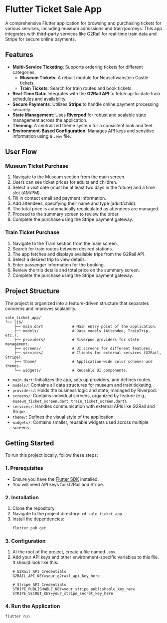 # Flutter Ticket Sale App

A comprehensive Flutter application for browsing and purchasing tickets for various services, including museum admissions and train journeys. This app integrates with third-party services like G2Rail for real-time train data and Stripe for secure online payments.

## Features

- **Multi-Service Ticketing**: Supports ordering tickets for different categories.
  - **Museum Tickets**: A rebuilt module for Neuschwanstein Castle tickets.
  - **Train Tickets**: Search for train routes and book tickets.
- **Real-Time Data**: Integrates with the **G2Rail API** to fetch up-to-date train schedules and availability.
- **Secure Payments**: Utilizes **Stripe** to handle online payment processing securely.
- **State Management**: Uses **Riverpod** for robust and scalable state management across the application.
- **Theming**: A centralized theme system for a consistent look and feel.
- **Environment-Based Configuration**: Manages API keys and sensitive information using a `.env` file.

## User Flow

### Museum Ticket Purchase
1.  Navigate to the Museum section from the main screen.
2.  Users can see ticket prices for adults and children.
3.  Select a visit date (must be at least two days in the future) and a time slot (AM/PM).
4.  Fill in contact email and payment information.
5.  Add attendees, specifying their name and type (adult/child).
6.  The total price is automatically recalculated as attendees are managed.
7.  Proceed to the summary screen to review the order.
8.  Complete the purchase using the Stripe payment gateway.

### Train Ticket Purchase
1.  Navigate to the Train section from the main screen.
2.  Search for train routes between desired stations.
3.  The app fetches and displays available trips from the G2Rail API.
4.  Select a desired trip to view details.
5.  Enter passenger information for the booking.
6.  Review the trip details and total price on the summary screen.
7.  Complete the purchase using the Stripe payment gateway.

## Project Structure

The project is organized into a feature-driven structure that separates concerns and improves scalability.

```
sale_ticket_app/
└── lib/
    ├── main.dart             # Main entry point of the application.
    ├── models/               # Data models (Attendee, TrainTrip, etc.).
    ├── providers/            # Riverpod providers for state management.
    ├── screens/              # UI screens for different features.
    ├── services/             # Clients for external services (G2Rail, Stripe).
    ├── theme/                # Application-wide color schemes and themes.
    └── widgets/              # Reusable UI components.
```

-   `main.dart`: Initializes the app, sets up providers, and defines routes.
-   `models/`: Contains all data structures for museum and train ticketing.
-   `providers/`: Holds the business logic and state, managed by Riverpod.
-   `screens/`: Contains individual screens, organized by feature (e.g., `museum_ticket_screen.dart`, `train_ticket_screen.dart`).
-   `services/`: Handles communication with external APIs like G2Rail and Stripe.
-   `theme/`: Defines the visual style of the application.
-   `widgets/`: Contains smaller, reusable widgets used across multiple screens.

## Getting Started

To run this project locally, follow these steps:

### 1. Prerequisites
- Ensure you have the [Flutter SDK](https://flutter.dev/docs/get-started/install) installed.
- You will need API keys for G2Rail and Stripe.

### 2. Installation
1.  Clone the repository.
2.  Navigate to the project directory: `cd sale_ticket_app`
3.  Install the dependencies:
    ```sh
    flutter pub get
    ```

### 3. Configuration
1.  At the root of the project, create a file named `.env`.
2.  Add your API keys and other environment-specific variables to this file. It should look like this:
    ```
    # G2Rail API Credentials
    G2RAIL_API_KEY=your_g2rail_api_key_here

    # Stripe API Credentials
    STRIPE_PUBLISHABLE_KEY=your_stripe_publishable_key_here
    STRIPE_SECRET_KEY=your_stripe_secret_key_here
    ```

### 4. Run the Application
```sh
flutter run
```
